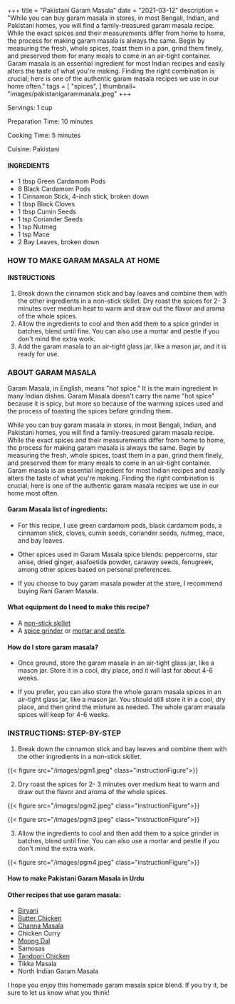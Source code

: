 
+++
title = "Pakistani Garam Masala"
date = "2021-03-12"
description = "While you can buy garam masala in stores, in most Bengali, Indian, and Pakistani homes, you will find a family-treasured garam masala recipe. While the exact spices and their measurements differ from home to home, the process for making garam masala is always the same. Begin by measuring the fresh, whole spices, toast them in a pan, grind them finely, and preserved them for many meals to come in an air-tight container. Garam masala is an essential ingredient for most Indian recipes and easily alters the taste of what you're making. Finding the right combination is crucial; here is one of the authentic garam masala recipes we use in our home often."
tags = [
    "spices",
]
thumbnail= "images/pakistanigarammasala.jpeg"
+++

Servings: 1 cup <!--more-->

Preparation Time: 10 minutes 

Cooking Time: 5 minutes 

Cuisine: Pakistani 

#### INGREDIENTS 

* 1 tbsp Green Cardamom Pods
* 8 Black Cardamom Pods
* 1 Cinnamon Stick, 4-inch stick, broken down 
* 1 tbsp Black Cloves
* 1 tbsp Cumin Seeds
* 1 tsp Coriander Seeds
* 1 tsp Nutmeg 
* 1 tsp Mace
* 2 Bay Leaves, broken down
 
### HOW TO MAKE GARAM MASALA AT HOME 

#### INSTRUCTIONS 

1. Break down the cinnamon stick and bay leaves and combine them with the other ingredients in a non-stick skillet. Dry roast the spices for 2- 3 minutes over medium heat to warm and draw out the flavor and aroma of the whole spices.  
2. Allow the ingredients to cool and then add them to a spice grinder in batches, blend until fine. You can also use a mortar and pestle if you don't mind the extra work. 
3. Add the garam masala to an air-tight glass jar, like a mason jar, and it is ready for use. 
 
### ABOUT GARAM MASALA
Garam Masala, in English, means "hot spice." It is the main ingredient in many Indian dishes. Garam Masala doesn't carry the name "hot spice" because it is spicy, but more so because of the warming spices used and the process of toasting the spices before grinding them. 

While you can buy garam masala in stores, in most Bengali, Indian, and Pakistani homes, you will find a family-treasured garam masala recipe. While the exact spices and their measurements differ from home to home, the process for making garam masala is always the same. Begin by measuring the fresh, whole spices, toast them in a pan, grind them finely, and preserved them for many meals to come in an air-tight container. Garam masala is an essential ingredient for most Indian recipes and easily alters the taste of what you're making. Finding the right combination is crucial; here is one of the authentic garam masala recipes we use in our home most often.

#### Garam Masala list of ingredients:

* For this recipe, I use green cardamom pods, black cardamom pods, a cinnamon stick, cloves, cumin seeds, coriander seeds, nutmeg, mace, and bay leaves. 

* Other spices used in Garam Masala spice blends: peppercorns, star anise, dried ginger, asafoetida powder, caraway seeds, fenugreek, among other spices based on personal preferences. 

* If you choose to buy garam masala powder at the store, I recommend buying Rani Garam Masala. 

#### What equipment do I need to make this recipe?

* A [non-stick skillet](https://amzn.to/3zJD6C3)
* A [spice grinder](https://amzn.to/3u3oYAU) or [mortar and pestle](https://amzn.to/3dc5ALn). 

#### How do I store garam masala? 

* Once ground, store the garam masala in an air-tight glass jar, like a mason jar. Store it in a cool, dry place, and it will last for about 4-6 weeks. 

* If you prefer, you can also store the whole garam masala spices in an air-tight glass jar, like a mason jar. You should still store it in a cool, dry place, and then grind the mixture as needed. The whole garam masala spices will keep for 4-6 weeks. 

### INSTRUCTIONS: STEP-BY-STEP 

1. Break down the cinnamon stick and bay leaves and combine them with the other ingredients in a non-stick skillet. 

{{< figure src="/images/pgm1.jpeg" class="instructionFigure">}}

2. Dry roast the spices for 2- 3 minutes over medium heat to warm and draw out the flavor and aroma of the whole spices.  

{{< figure src="/images/pgm2.jpeg" class="instructionFigure">}}

{{< figure src="/images/pgm3.jpeg" class="instructionFigure">}}

3. Allow the ingredients to cool and then add them to a spice grinder in batches, blend until fine. You can also use a mortar and pestle if you don't mind the extra work. 

{{< figure src="/images/pgm4.jpeg" class="instructionFigure">}}


#### How to make Pakistani Garam Masala in Urdu 

#### Other recipes that use garam masala: 

* [Biryani](https://www.jamilghar.com/recipe/chicken_biryani/)
* [Butter Chicken](https://www.jamilghar.com/recipe/butter_chicken/)
* [Channa Masala](https://www.jamilghar.com/recipe/channa_masala/)
* Chicken Curry 
* [Moong Dal](https://www.jamilghar.com/recipe/moong_dal/)
* Samosas 
* [Tandoori Chicken](https://www.jamilghar.com/recipe/tandoori_chicken/)
* Tikka Masala 
* North Indian Garam Masala 

I hope you enjoy this homemade garam masala spice blend. If you try it, be sure to let us know what you think!
